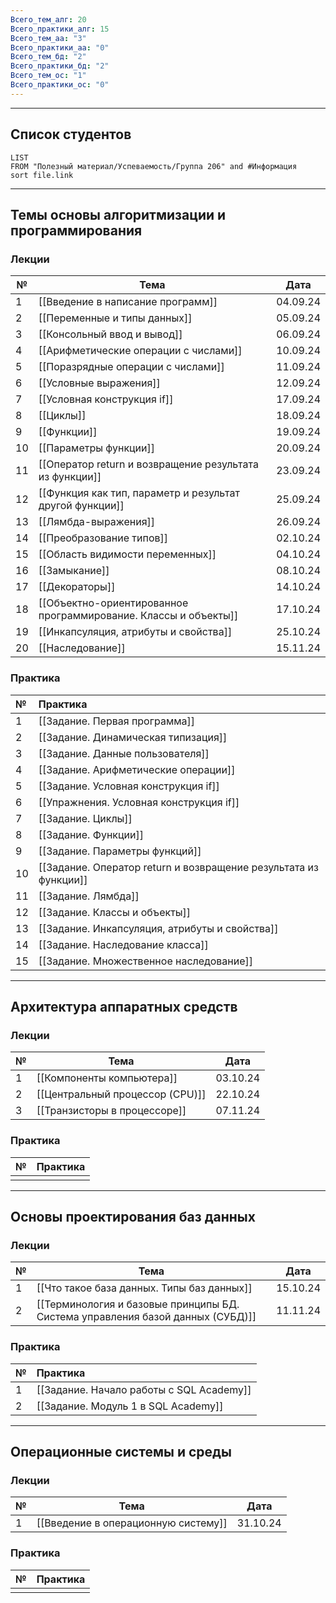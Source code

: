 ```yaml
---
Всего_тем_алг: 20
Всего_практики_алг: 15
Всего_тем_aa: "3"
Всего_практики_aa: "0"
Всего_тем_бд: "2"
Всего_практики_бд: "2"
Всего_тем_ос: "1"
Всего_практики_ос: "0"
---
```

---
## Список студентов
```dataview
LIST
FROM "Полезный материал/Успеваемость/Группа 206" and #Информация 
sort file.link
```
---
## Темы основы алгоритмизации и программирования

### Лекции

| №   | Тема                                                            | Дата     |
| --- | --------------------------------------------------------------- | -------- |
| 1   | [[Введение в написание программ]]                               | 04.09.24 |
| 2   | [[Переменные и типы данных]]                                    | 05.09.24 |
| 3   | [[Консольный ввод и вывод]]                                     | 06.09.24 |
| 4   | [[Арифметические операции с числами]]                           | 10.09.24 |
| 5   | [[Поразрядные операции с числами]]                              | 11.09.24 |
| 6   | [[Условные выражения]]                                          | 12.09.24 |
| 7   | [[Условная конструкция if]]                                     | 17.09.24 |
| 8   | [[Циклы]]                                                       | 18.09.24 |
| 9   | [[Функции]]                                                     | 19.09.24 |
| 10  | [[Параметры функции]]                                           | 20.09.24 |
| 11  | [[Оператор return и возвращение результата из функции]]         | 23.09.24 |
| 12  | [[Функция как тип, параметр и результат другой функции]]        | 25.09.24 |
| 13  | [[Лямбда-выражения]]                                            | 26.09.24 |
| 14  | [[Преобразование типов]]                                        | 02.10.24 |
| 15  | [[Область видимости переменных]]                                | 04.10.24 |
| 16  | [[Замыкание]]                                                   | 08.10.24 |
| 17  | [[Декораторы]]                                                  | 14.10.24 |
| 18  | [[Объектно-ориентированное программирование. Классы и объекты]] | 17.10.24 |
| 19  | [[Инкапсуляция, атрибуты и свойства]]                           | 25.10.24 |
| 20  | [[Наследование]]                                                | 15.11.24 |

### Практика

| №   | Практика                                                         |
| :-- | :--------------------------------------------------------------- |
| 1   | [[Задание. Первая программа]]                                    |
| 2   | [[Задание. Динамическая типизация]]                              |
| 3   | [[Задание. Данные пользователя]]                                 |
| 4   | [[Задание. Арифметические операции]]                             |
| 5   | [[Задание. Условная конструкция if]]                             |
| 6   | [[Упражнения. Условная конструкция if]]                          |
| 7   | [[Задание. Циклы]]                                               |
| 8   | [[Задание. Функции]]                                             |
| 9   | [[Задание. Параметры функций]]                                   |
| 10  | [[Задание. Оператор return и возвращение результата из функции]] |
| 11  | [[Задание. Лямбда]]                                              |
| 12  | [[Задание. Классы и объекты]]                                    |
| 13  | [[Задание. Инкапсуляция, атрибуты и свойства]]                   |
| 14  | [[Задание. Наследование класса]]                                 |
| 15  | [[Задание. Множественное наследование]]                          |

---
## Архитектура аппаратных средств

### Лекции

| №   | Тема                            | Дата     |
| :-- | ------------------------------- | -------- |
| 1   | [[Компоненты компьютера]]       | 03.10.24 |
| 2   | [[Центральный процессор (CPU)]] | 22.10.24 |
| 3   | [[Транзисторы в процессоре]]    | 07.11.24 |

### Практика

| №   | Практика                                         |
| :-- | :----------------------------------------------- |
|     |                                                  |

---
## Основы проектирования баз данных

### Лекции

| №   | Тема                                                                           | Дата     |
| :-- | ------------------------------------------------------------------------------ | -------- |
| 1   | [[Что такое база данных. Типы баз данных]]                                     | 15.10.24 |
| 2   | [[Терминология и базовые принципы БД. Система управления базой данных (СУБД)]] | 11.11.24 |

### Практика

| №   | Практика                                 |
| :-- | :--------------------------------------- |
| 1   | [[Задание. Начало работы с SQL Academy]] |
| 2   | [[Задание. Модуль 1 в SQL Academy]]      |

---
## Операционные системы и среды

### Лекции

| №   | Тема                                | Дата     |
| :-- | ----------------------------------- | -------- |
| 1   | [[Введение в операционную систему]] | 31.10.24 |

### Практика

| №   | Практика |
| :-- | :------- |
|     |          |
